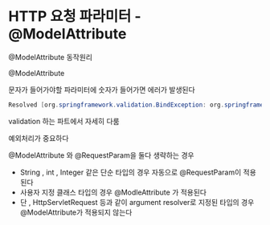 # HTTP 요청 파라미터 - @ModelAttribute

@ModelAttribute 동작원리

@ModelAttribute

문자가 들어가야할 파라미터에 숫자가 들어가면 에러가 발생된다

```java
Resolved [org.springframework.validation.BindException: org.springframework.validation.BeanPropertyBindingResult: 1 errors<EOL>Field error in object 'helloData' on field 'age': rejected value [뮻];
```

validation 하는 파트에서 자세히 다룸

예외처리가 중요하다

@ModelAttribute 와 @RequestParam을 둘다 생략하는 경우

- String , int , Integer 같은 단순 타입의 경우 자동으로 @RequestParam이 적용된다
- 사용자 지정 클래스 타입의 경우 @ModleAttribute 가 적용된다
- 단 , HttpServletRequest 등과 같이 argument resolver로 지정된 타입의 경우 @ModelAttribute가 적용되지 않는다